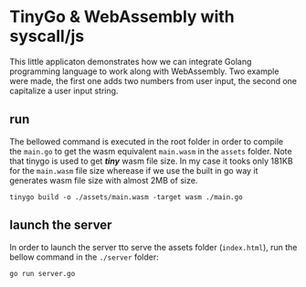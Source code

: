 # TinyGo & WebAssembly with syscall/js
This little applicaton demonstrates how we can integrate Golang programming language to work along with WebAssembly. Two example were made, the first one adds two numbers from user input, the second one capitalize a user input string. 

## run
The bellowed command is executed in the root folder in order to compile the `main.go` to get the wasm equivalent `main.wasm` in the `assets` folder.
Note that tinygo is used to get ***tiny*** wasm file size. In my case it tooks only 181KB for the `main.wasm` file size wherease if we use the built in go way it generates wasm file size with almost 2MB of size.

```shell
tinygo build -o ./assets/main.wasm -target wasm ./main.go
```

## launch the server
In order to launch the server tto serve the assets folder (`index.html`), run the bellow command in the `./server` folder:
```shell
go run server.go
```
